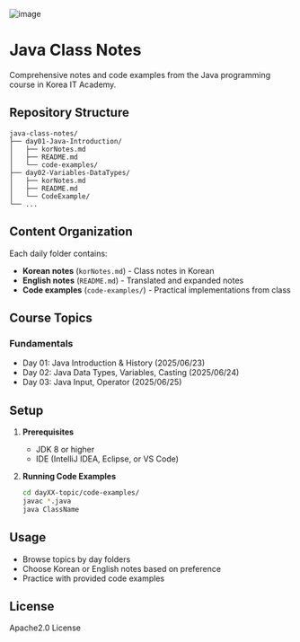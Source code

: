 ![image](https://github.com/user-attachments/assets/39ab3420-e8d9-44f1-af8b-f726cc0af61e)


# Java Class Notes

Comprehensive notes and code examples from the Java programming course in Korea IT Academy.

## Repository Structure

```
java-class-notes/
├── day01-Java-Introduction/
│   ├── korNotes.md
│   ├── README.md
│   └── code-examples/
├── day02-Variables-DataTypes/
│   ├── korNotes.md
│   ├── README.md
│   └── CodeExample/
└── ...
```

## Content Organization

Each daily folder contains:
- **Korean notes** (`korNotes.md`) - Class notes in Korean
- **English notes** (`README.md`) - Translated and expanded notes
- **Code examples** (`code-examples/`) - Practical implementations from class

## Course Topics

### Fundamentals
- Day 01: Java Introduction & History (2025/06/23)
- Day 02: Java Data Types, Variables, Casting (2025/06/24)
- Day 03: Java Input, Operator (2025/06/25)


## Setup

1. **Prerequisites**
   - JDK 8 or higher
   - IDE (IntelliJ IDEA, Eclipse, or VS Code)

2. **Running Code Examples**
   ```bash
   cd dayXX-topic/code-examples/
   javac *.java
   java ClassName
   ```

## Usage

- Browse topics by day folders
- Choose Korean or English notes based on preference
- Practice with provided code examples

## License

Apache2.0 License
